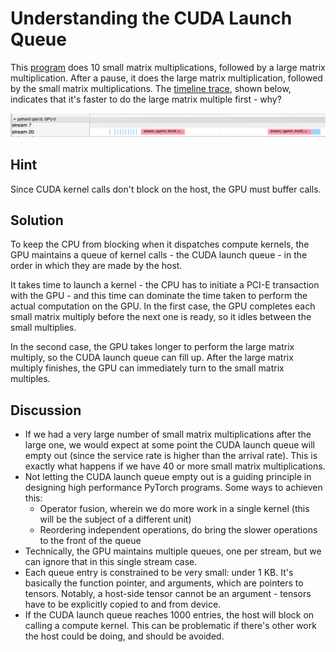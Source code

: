 # Understanding the CUDA Launch Queue

This [program](cuda_launch_queue.py) does 10 small matrix multiplications, followed by a large matrix multiplication. After a pause, it does the large matrix multiplication, followed by the small matrix multiplications. The [timeline trace](TODO), shown below, indicates that it's faster to do the large matrix multiple first - why?

![CUDA Launch Queue](cuda_launch_queue.jpg?raw=true "CUDA Launch Queue")

## Hint

Since CUDA kernel calls don't block on the host, the GPU must buffer calls.

## Solution

To keep the CPU from blocking when it dispatches compute kernels, the GPU maintains a queue of kernel calls - the CUDA launch queue - in the order in which they are made by the host. 

It takes time to launch a kernel - the CPU has to initiate a PCI-E transaction with the GPU - and this time can dominate the time taken to perform the actual computation on the GPU. In the first case, the GPU completes each small matrix multiply before the next one is ready, so it idles between the small multiplies. 

In the second case, the GPU takes longer to perform the large matrix multiply, so the CUDA launch queue can fill up. After the large matrix multiply finishes, the GPU can immediately turn to the small matrix multiples.

## Discussion

- If we had a very large number of small matrix multiplications after the large one, we would expect at some point the CUDA launch queue will empty out (since the service rate is higher than the arrival rate). This is exactly what happens if we have 40 or more small matrix multiplications.
- Not letting the CUDA launch queue empty out is a guiding principle in designing high performance PyTorch programs. Some ways to achieven this:
  - Operator fusion, wherein we do more work in a single kernel (this will be the subject of a different unit)
  - Reordering independent operations, do bring the slower operations to the front of the queue
- Technically, the GPU maintains multiple queues, one per stream, but we can ignore that in this single stream case.
- Each queue entry is constrained to be very small: under 1 KB. It's basically the function pointer, and arguments, which are pointers to tensors. Notably, a host-side tensor cannot be an argument - tensors have to be explicitly copied to and from device.
- If the CUDA launch queue reaches 1000 entries, the host will block on calling a compute kernel. This can be problematic if there's other work the host could be doing, and should be avoided.

